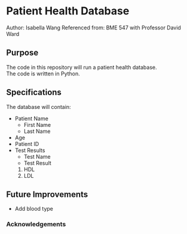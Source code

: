 # Patient Health Database

Author: Isabella Wang
Referenced from: BME 547 with Professor David Ward

## Purpose
The code in this repository will run a patient health database.  
The code is written in Python.

## Specifications
The database will contain:
* Patient Name
    * First Name
    * Last Name
* Age
* Patient ID
* Test Results
    * Test Name
    * Test Result
   1. HDL
   2. LDL

## Future Improvements
* Add blood type
### Acknowledgements
